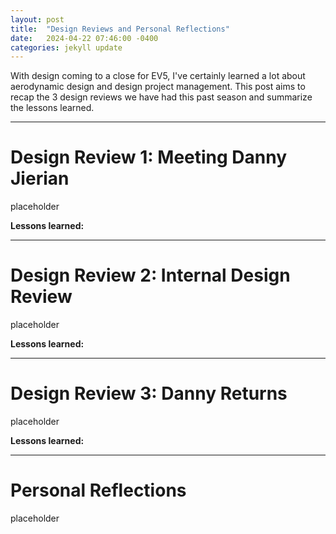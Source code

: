 ```yaml
---
layout: post
title:  "Design Reviews and Personal Reflections"
date:   2024-04-22 07:46:00 -0400
categories: jekyll update
---
```

With design coming to a close for EV5, I've certainly learned a lot about aerodynamic design and design project management. This post aims to recap the 3 design reviews we have had this past season and summarize the lessons learned.

---
# Design Review 1: Meeting Danny Jierian
placeholder

**Lessons learned:**

---
# Design Review 2: Internal Design Review
placeholder

**Lessons learned:**

---
# Design Review 3: Danny Returns
placeholder

**Lessons learned:**

---
# Personal Reflections
placeholder